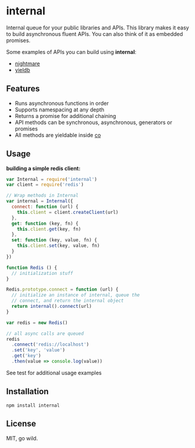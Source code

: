 # internal

Internal queue for your public libraries and APIs. This library makes it easy to build asynchronous fluent APIs. You can also think of it as embedded promises.

Some examples of APIs you can build using **internal**:

- [nightmare](https://github.com/segmentio/nightmare)
- [yieldb](https://github.com/pebble/yieldb)

## Features

- Runs asynchronous functions in order
- Supports namespacing at any depth
- Returns a promise for additional chaining
- API methods can be synchronous, asynchronous, generators or promises
- All methods are yieldable inside [co](https://github.com/tj/co)

## Usage

**building a simple redis client:**

```js
var Internal = require('internal')
var client = require('redis')

// Wrap methods in Internal
var internal = Internal({
  connect: function (url) {
    this.client = client.createClient(url)
  },
  get: function (key, fn) {
    this.client.get(key, fn)
  },
  set: function (key, value, fn) {
    this.client.set(key, value, fn)
  }
})

function Redis () {
  // initialization stuff
}

Redis.prototype.connect = function (url) {
  // initialize an instance of internal, queue the
  // connect, and return the internal object
  return internal().connect(url)
}

var redis = new Redis()

// all async calls are queued
redis
  .connect('redis://localhost')
  .set('key', 'value')
  .get('key')
  .then(value => console.log(value))
```

See test for additional usage examples

## Installation

```
npm install internal
```

## License

MIT, go wild.
